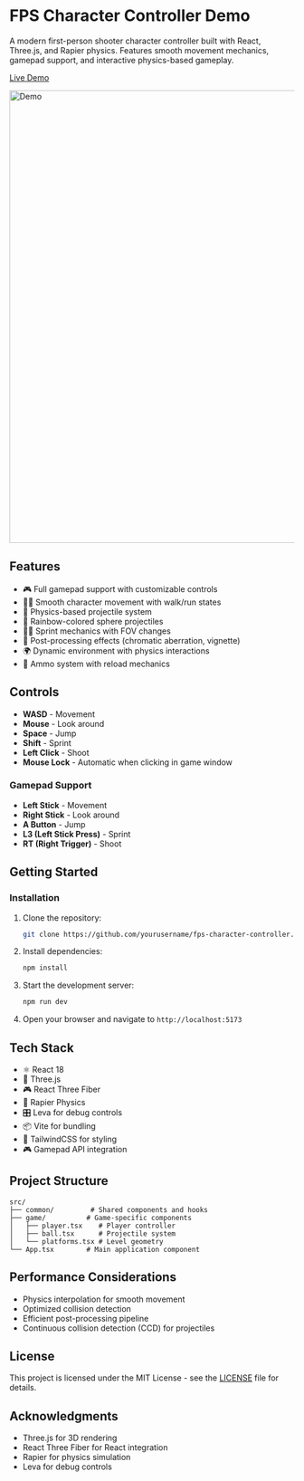 # FPS Character Controller Demo

A modern first-person shooter character controller built with React, Three.js, and Rapier physics. Features smooth movement mechanics, gamepad support, and interactive physics-based gameplay.

[Live Demo](https://fps-sample-project.netlify.app)

<img src="./public/demo.gif" alt="Demo" width="800" />

## Features

- 🎮 Full gamepad support with customizable controls
- 🏃‍♂️ Smooth character movement with walk/run states
- 🎯 Physics-based projectile system
- 🌈 Rainbow-colored sphere projectiles
- 🏃‍♂️ Sprint mechanics with FOV changes
- 🎨 Post-processing effects (chromatic aberration, vignette)
- 🌍 Dynamic environment with physics interactions
- 🔫 Ammo system with reload mechanics

## Controls

- **WASD** - Movement
- **Mouse** - Look around
- **Space** - Jump
- **Shift** - Sprint
- **Left Click** - Shoot
- **Mouse Lock** - Automatic when clicking in game window

### Gamepad Support
- **Left Stick** - Movement
- **Right Stick** - Look around
- **A Button** - Jump
- **L3 (Left Stick Press)** - Sprint
- **RT (Right Trigger)** - Shoot

## Getting Started

### Installation

1. Clone the repository:
   ```bash
   git clone https://github.com/yourusername/fps-character-controller.git
   ```

2. Install dependencies:
   ```bash
   npm install
   ```

3. Start the development server:
   ```bash
   npm run dev
   ```

4. Open your browser and navigate to `http://localhost:5173`

## Tech Stack

- ⚛️ React 18
- 🎨 Three.js
- 🎮 React Three Fiber
- 🔋 Rapier Physics
- 🎛️ Leva for debug controls
- 📦 Vite for bundling
- 💅 TailwindCSS for styling
- 🎮 Gamepad API integration

## Project Structure

```
src/
├── common/         # Shared components and hooks
├── game/          # Game-specific components
│   ├── player.tsx    # Player controller
│   ├── ball.tsx      # Projectile system
│   └── platforms.tsx # Level geometry
└── App.tsx        # Main application component
```

## Performance Considerations

- Physics interpolation for smooth movement
- Optimized collision detection
- Efficient post-processing pipeline
- Continuous collision detection (CCD) for projectiles
  
## License

This project is licensed under the MIT License - see the [LICENSE](LICENSE) file for details.

## Acknowledgments

- Three.js for 3D rendering
- React Three Fiber for React integration
- Rapier for physics simulation
- Leva for debug controls